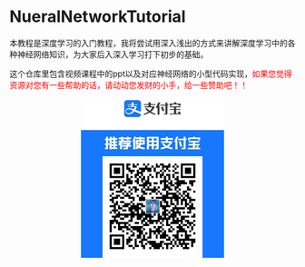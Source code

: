 # NueralNetworkTutorial
本教程是深度学习的入门教程，我将尝试用深入浅出的方式来讲解深度学习中的各种神经网络知识，为大家后入深入学习打下初步的基础。

这个仓库里包含视频课程中的ppt以及对应神经网络的小型代码实现，<font color = red>如果您觉得资源对您有一些帮助的话，请动动您发财的小手，给一些赞助吧！！</font>

<div align=center>
<img src=.//zhifubao.jpg width=50% />
</div>
